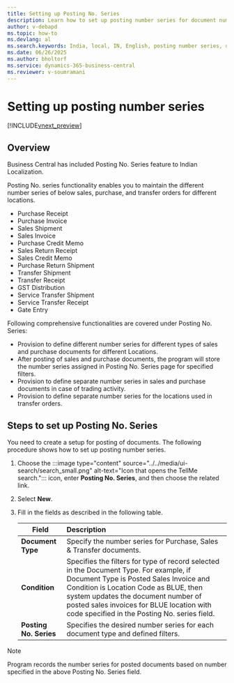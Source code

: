 ```yaml
---
title: Setting up Posting No. Series
description: Learn how to set up posting number series for document numbering.
author: v-debapd  
ms.topic: how-to
ms.devlang: al
ms.search.keywords: India, local, IN, English, posting number series, document numbering, transfers
ms.date: 06/26/2025
ms.author: bholtorf
ms.service: dynamics-365-business-central
ms.reviewer: v-soumramani
---
```


# Setting up posting number series

[!INCLUDE[vnext_preview](../../includes/vnext_preview.md)]

## Overview

Business Central has included Posting No. Series feature to Indian Localization.

Posting No. series functionality enables you to maintain the different number series of below sales, purchase, and transfer orders for different locations.

- Purchase Receipt
- Purchase Invoice
- Sales Shipment
- Sales Invoice
- Purchase Credit Memo
- Sales Return Receipt
- Sales Credit Memo
- Purchase Return Shipment
- Transfer Shipment
- Transfer Receipt
- GST Distribution
- Service Transfer Shipment
- Service Transfer Receipt
- Gate Entry

Following comprehensive functionalities are covered under Posting No. Series:

- Provision to define different number series for different types of sales and purchase documents for different Locations.
- After posting of sales and purchase documents, the program will store the number series assigned in Posting No. Series page for specified filters.
- Provision to define separate number series in sales and purchase documents in case of trading activity.
- Provision to define separate number series for the locations used in transfer orders.

## Steps to set up Posting No. Series

You need to create a setup for posting of documents. The following procedure shows how to set up posting number series.
1. Choose the :::image type="content" source="../../media/ui-search/search_small.png" alt-text="Icon that opens the TellMe search."::: icon, enter **Posting No. Series**, and then choose the related link.
1. Select **New**.
1. Fill in the fields as described in the following table.

    |Field|Description|  
    |-----|:----------|
    |**Document Type**|Specify the number series for Purchase, Sales & Transfer documents. |
    |**Condition**|Specifies the filters for type of record selected in the Document Type. For example, if Document Type is Posted Sales Invoice and Condition is Location Code as BLUE, then system updates the document number of posted sales invoices for BLUE location with code specified in the Posting No. series field. |
    |**Posting No. Series**| Specifies the desired number series for each document type and defined filters.

> [!Note]
> Program records the number series for posted documents based on number specified in the above Posting No. Series field.
